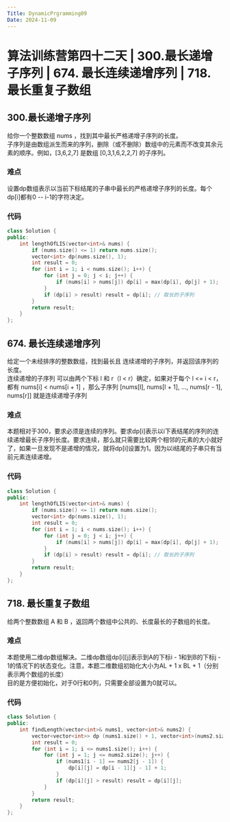 ```yaml
---
Title: DynamicPrgramming09
Date: 2024-11-09
---
```

# 算法训练营第四十二天 |  300.最长递增子序列 |  674. 最长连续递增序列 |  718. 最长重复子数组 
## 300.最长递增子序列
给你一个整数数组 nums ，找到其中最长严格递增子序列的长度。\
子序列是由数组派生而来的序列，删除（或不删除）数组中的元素而不改变其余元素的顺序。例如，[3,6,2,7] 是数组 [0,3,1,6,2,2,7] 的子序列。
### 难点
设置dp数组表示以当前下标结尾的子串中最长的严格递增子序列的长度。每个dp[i]都有0 -- i-1的字符决定。
### 代码
~~~C++
class Solution {
public:
    int lengthOfLIS(vector<int>& nums) {
        if (nums.size() <= 1) return nums.size();
        vector<int> dp(nums.size(), 1);
        int result = 0;
        for (int i = 1; i < nums.size(); i++) {
            for (int j = 0; j < i; j++) {
                if (nums[i] > nums[j]) dp[i] = max(dp[i], dp[j] + 1);
            }
            if (dp[i] > result) result = dp[i]; // 取长的子序列
        }
        return result;
    }
};
~~~
## 674. 最长连续递增序列
给定一个未经排序的整数数组，找到最长且 连续递增的子序列，并返回该序列的长度。\
连续递增的子序列 可以由两个下标 l 和 r（l < r）确定，如果对于每个 l <= i < r，都有 nums[i] < nums[i + 1] ，那么子序列 [nums[l], nums[l + 1], ..., nums[r - 1], nums[r]] 就是连续递增子序列
### 难点
本题相对于300，要求必须是连续的序列。要求dp[i]表示以i下表结尾的序列的连续递增最长子序列长度。要求连续，那么就只需要比较两个相邻的元素的大小就好了，如果一旦发现不是递增的情况，就将dp[i]设置为1。因为以i结尾的子串只有当前元素连续递增。
### 代码
~~~C++
class Solution {
public:
    int lengthOfLIS(vector<int>& nums) {
        if (nums.size() <= 1) return nums.size();
        vector<int> dp(nums.size(), 1);
        int result = 0;
        for (int i = 1; i < nums.size(); i++) {
            for (int j = 0; j < i; j++) {
                if (nums[i] > nums[j]) dp[i] = max(dp[i], dp[j] + 1);
            }
            if (dp[i] > result) result = dp[i]; // 取长的子序列
        }
        return result;
    }
};
~~~
##  718. 最长重复子数组
给两个整数数组 A 和 B ，返回两个数组中公共的、长度最长的子数组的长度。
### 难点
本题使用二维dp数组解决。二维dp数组dp[i][j]表示到A的下标i - 1和到B的下标j - 1的情况下的状态变化。注意，本题二维数组初始化大小为AL + 1 x BL + 1（分别表示两个数组的长度）\
目的是方便初始化，对于0行和0列，只需要全部设置为0就可以。
### 代码
~~~C++
class Solution {
public:
    int findLength(vector<int>& nums1, vector<int>& nums2) {
        vector<vector<int>> dp (nums1.size() + 1, vector<int>(nums2.size() + 1, 0));
        int result = 0;
        for (int i = 1; i <= nums1.size(); i++) {
            for (int j = 1; j <= nums2.size(); j++) {
                if (nums1[i - 1] == nums2[j - 1]) {
                    dp[i][j] = dp[i - 1][j - 1] + 1;
                }
                if (dp[i][j] > result) result = dp[i][j];
            }
        }
        return result;
    }
};
~~~
